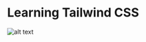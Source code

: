 # Learning Tailwind CSS

![alt text](https://miro.medium.com/v2/resize:fit:644/1*d7Xs5RnaqcQtKzbNrAOAYA.png)

